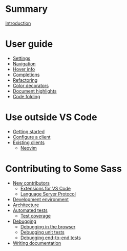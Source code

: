 # Summary

[Introduction](README.md)

# User guide

- [Settings](user-guide/settings.md)
- [Navigation]()
- [Hover info]()
- [Completions]()
- [Refactoring]()
- [Color decorators]()
- [Document highlights]()
- [Code folding]()

# Use outside VS Code

- [Getting started](language-server/getting-started.md)
- [Configure a client](language-server/configure-a-client.md)
- [Existing clients](language-server/existing-clients.md)
  - [Neovim](language-server/neovim.md)

# Contributing to Some Sass

- [New contributors](contributing/new-contributors.md)
  - [Extensions for VS Code](contributing/extensions-for-vs-code.md)
  - [Language Server Protocol](contributing/language-server-protocol.md)
- [Development environment](contributing/development-environment.md)
- [Architecture](contributing/architecture.md)
- [Automated tests](contributing/automated-tests.md)
  - [Test coverage](contributing/test-coverage.md)
- [Debugging](contributing/debugging.md)
  - [Debugging in the browser](contributing/debugging-in-browser.md)
  - [Debugging unit tests](contributing/debugging-unit-tests.md)
  - [Debugging end-to-end tests](contributing/debugging-e2e-tests.md)
- [Writing documentation](contributing/writing-documentation.md)
